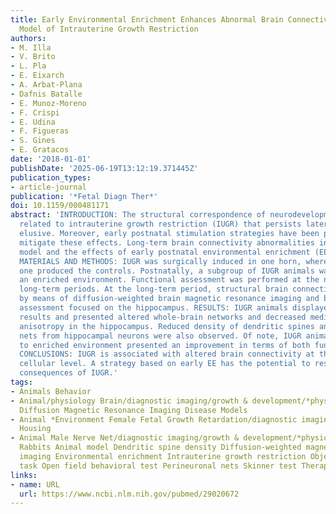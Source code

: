 ```yaml
---
title: Early Environmental Enrichment Enhances Abnormal Brain Connectivity in a Rabbit
  Model of Intrauterine Growth Restriction
authors:
- M. Illa
- V. Brito
- L. Pla
- E. Eixarch
- A. Arbat-Plana
- Dafnis Batalle
- E. Munoz-Moreno
- F. Crispi
- E. Udina
- F. Figueras
- S. Gines
- E. Gratacos
date: '2018-01-01'
publishDate: '2025-06-19T13:12:19.371445Z'
publication_types:
- article-journal
publication: '*Fetal Diagn Ther*'
doi: 10.1159/000481171
abstract: 'INTRODUCTION: The structural correspondence of neurodevelopmental impairments
  related to intrauterine growth restriction (IUGR) that persists later in life remains
  elusive. Moreover, early postnatal stimulation strategies have been proposed to
  mitigate these effects. Long-term brain connectivity abnormalities in an IUGR rabbit
  model and the effects of early postnatal environmental enrichment (EE) were explored.
  MATERIALS AND METHODS: IUGR was surgically induced in one horn, whereas the contralateral
  one produced the controls. Postnatally, a subgroup of IUGR animals was housed in
  an enriched environment. Functional assessment was performed at the neonatal and
  long-term periods. At the long-term period, structural brain connectivity was evaluated
  by means of diffusion-weighted brain magnetic resonance imaging and by histological
  assessment focused on the hippocampus. RESULTS: IUGR animals displayed poorer functional
  results and presented altered whole-brain networks and decreased median fractional
  anisotropy in the hippocampus. Reduced density of dendritic spines and perineuronal
  nets from hippocampal neurons were also observed. Of note, IUGR animals exposed
  to enriched environment presented an improvement in terms of both function and structure.
  CONCLUSIONS: IUGR is associated with altered brain connectivity at the global and
  cellular level. A strategy based on early EE has the potential to restore the neurodevelopmental
  consequences of IUGR.'
tags:
- Animals Behavior
- Animal/physiology Brain/diagnostic imaging/growth & development/*physiopathology
  Diffusion Magnetic Resonance Imaging Disease Models
- Animal *Environment Female Fetal Growth Retardation/diagnostic imaging/*physiopathology
  Housing
- Animal Male Nerve Net/diagnostic imaging/growth & development/*physiopathology Pregnancy
  Rabbits Animal model Dendritic spine density Diffusion-weighted magnetic resonance
  imaging Environmental enrichment Intrauterine growth restriction Object recognition
  task Open field behavioral test Perineuronal nets Skinner test Therapy
links:
- name: URL
  url: https://www.ncbi.nlm.nih.gov/pubmed/29020672
---
```

